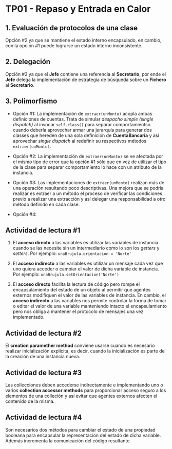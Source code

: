 # TP01 - Repaso y Entrada en Calor

## 1. Evaluación de protocolos de una clase

Opción #2 ya que se mantiene el estado interno encapsulado, en cambio, con la opción #1 puede lograrse un estado interno inconsistente.

## 2. Delegación

Opción #2 ya que el **Jefe** contiene una referencia al **Secretario**, por ende el **Jefe** delega la implementación de estrategia de búsqueda sobre un **Fichero** al **Secretario**.

## 3. Polimorfismo

- Opción #1: La implementación de `extraer(unMonto)` acopla ambas definiciones de cuentas. Trata de simular _despacho simple (single dispatch)_ al invocar `self.class()` para separar comportamientso cuando debería aprovechar armar una jerarquía para generar dos classes que hereden de una sola definición de **CuentaBancaria** y así aprovechar _single dispatch_ al redefinir su respectivos métodos `extraer(unMonto)`.

- Opción #2: La implementación de `extraer(unMonto)` se ve afectada por el mismo tipo de error que la opción #1 sólo que en vez de utilizar el tipo de la clase para separar comportamiento lo hace con un atributo de la instancia.

- Opción #3: Las implementaciones de `extraer(unMonto)` realizan más de una operación resultando poco descriptivas. Una mejora que se podría realizar es extraer a un método el proceso de verificar las condiciones previo a realizar una extracción y así delegar una responsabilidad a otro método definido en cada clase.

- Opción #4:

## Actividad de lectura #1

1. El **acceso directo** a las variables es utilizar las variables de instancia cuando se las necesite sin un intermediario como lo son los _getters_ y _setters_.
   Por ejemplo: `unaBrujula.orientacion = 'Norte'`

2. El **acceso indirecto** a las variables es utilizar un mensaje cada vez que uno quiera acceder o cambiar el valor de dicha variable de instancia.
   Por ejemplo: `unaBrujula.setOrientacion('Norte')`

3. El **acceso directo** facilita la lectura de código pero rompe el encapsulamiento del estado de un objeto al permitir que agentes externos modifiquen el valor de las variables de instancia. En cambio, el **acceso indirecto** a las variables nos permite controlar la forma de tomar o editar el valor de una variable manteniendo intacto el encapsulamiento pero nos obliga a mantener el protocolo de mensajes una vez implementado.

## Actividad de lectura #2

El **creation paramether method** conviene usarse cuando es necesario realizar inicialización explícita, es decir, cuando la inicialización es parte de la creación de una instancia nueva.

## Actividad de lectura #3

Las collecciones deben accederse indirectamente e implementando uno o varios **collection accessor methods** para proporcionar acceso seguro a los elementos de una colleción y así evitar que agentes externos afecten el contenido de la misma.

## Actividad de lectura #4

Son necesarios dos métodos para cambiar el estado de una propiedad booleana para encapsular la representación del estado de dicha variable. Además incrementa la comunicación del código resultante.
